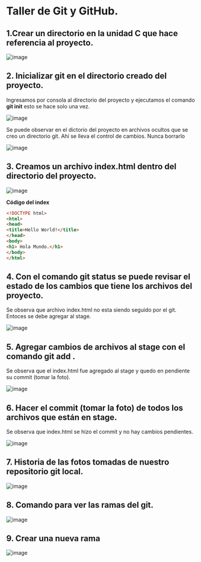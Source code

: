 # Taller de Git y GitHub. 

## 1.Crear un directorio en la unidad C que hace referencia al proyecto. 


![image](https://user-images.githubusercontent.com/31961588/190836902-71e0e7ef-ffc6-4107-96f5-9f023c077fbc.png)

## 2. Inicializar git en el directorio creado del proyecto. 

Ingresamos por consola al directorio del proyecto y ejecutamos el comando **git init** esto se hace solo una vez.

![image](https://user-images.githubusercontent.com/31961588/190837075-f3899248-025f-426c-8a5d-78e07c68821b.png)

Se puede observar en el dictorio del proyecto en archivos ocultos que se creo un directorio git. Ahí se lleva el control de cambios. Nunca borrarlo

![image](https://user-images.githubusercontent.com/31961588/190837127-108561ea-2f32-4b97-b3cc-93be9d7c06ee.png)


## 3. Creamos un archivo index.html dentro del directorio del proyecto. 

![image](https://user-images.githubusercontent.com/31961588/190837002-cee8ac2e-0858-45c3-b357-dae3e82ff659.png)

**Código del index**

```Html
<!DOCTYPE html>
<html>
<head>
<title>Hello World!</title>
</head>
<body>
<h1> Hola Mundo.</h1>
</body>
</html>
```
## 4. Con el comando git status se puede revisar el estado de los cambios que tiene los archivos del proyecto. 

Se observa que archivo index.html no esta siendo seguido por el git. Entoces se debe agregar al stage. 

![image](https://user-images.githubusercontent.com/31961588/190837166-18a75cd6-bda8-4f1a-9858-525f23fe4d12.png)

## 5. Agregar cambios de archivos al stage con el comando git add . 

Se observa que el index.html fue agregado al stage y quedo en pendiente su commit (tomar la foto).

![image](https://user-images.githubusercontent.com/31961588/190837258-667639f9-6075-4f53-8d3e-ccf9700f2b54.png)

## 6. Hacer el commit (tomar la foto) de todos los archivos que están en stage. 

Se observa que index.html se hizo el commit y no hay cambios pendientes. 

![image](https://user-images.githubusercontent.com/31961588/190837384-5186ca32-f2ae-4f46-a5df-cadfa353a384.png)


## 7. Historia de las fotos tomadas de nuestro repositorio git local.

![image](https://user-images.githubusercontent.com/31961588/190837438-8e8967ad-4f7b-474a-b2ef-49cfb6a7a52c.png)

## 8. Comando para ver las ramas del git. 

![image](https://user-images.githubusercontent.com/31961588/190837466-58ada30b-b882-430f-8d5f-0be18158d988.png)

## 9. Crear una nueva rama

![image](https://user-images.githubusercontent.com/31961588/190837540-3a72c462-de03-4506-beb8-2bfdef4e2545.png)

